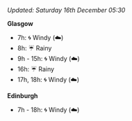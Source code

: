 *Updated: Saturday 16th December 05:30*

**Glasgow**

* 7h: :cyclone: Windy (:cloud:)
* 8h: :umbrella: Rainy
* 9h - 15h: :cyclone: Windy (:cloud:)
* 16h: :umbrella: Rainy
* 17h, 18h: :cyclone: Windy (:cloud:)

**Edinburgh**

* 7h - 18h: :cyclone: Windy (:cloud:)
